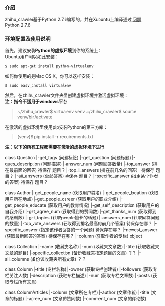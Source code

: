 
### 介绍
zhihu_crawler基于Python 2.7.6编写的，并在Xubuntu上编译通过
[问题](http://www.zhihu.com/question/29693016)  
Python 2.7.6
### 环境配置及使用说明
首先，建议安装**Python的虚拟环境**到你的系统上：		
Ubuntu用户可以如此安装：		
```Python
$ sudo apt-get install python-virtualenv		
```
如何你使用的是Mac OS X，你可以这样安装：		
```Python
$ sudo easy_install virtualenv		
```

然后，在zhihu_crawler文件夹里创建虚拟环境并激活虚拟环境：		
**注：指令不适用于windows平台**		
> ~/zhihu_crawler$ virtualenv venv
> ~/zhihu_crawler$ source venv/bin/activate

在激活的虚拟环境里使用pip安装Python的第三方库：		
> (venv)$ pip install -r requirements.txt		

**注：以下的所有工程都需要在激活的虚拟环境下进行**

class Question
 |-get_tags		(问题标签)
 |-get_question		(问题标题)
 |-ques_description	(问题描述)
 |-answer_num		(问题回答数量)
 |-top_answer		(排在最前面的回答)   待保存 题目？
 |-top_i_answers	(排在前几名的回答）  待保存 题目？
 |-all_answers		(全部答案)          待保存 题目？
 |-specific_answer	(指定某个作者的答案)  待保存 题目？
 
class Author
 |-get_people_name	(获取用户姓名)
 |-get_people_location	(获取用户所在地点)
 |-get_people_career	(获取用户的职业介绍)
 |-get_people_educate	(获取用户的教育情况)
 |-get_self_description (获取用户的自我介绍)
 |-get_agree_num	(获取得到的赞同数)
 |-get_thanks_num	(获取得到的感谢数)
 |-get_topics		(获取people擅长的话题)
 |-answers_num		(获取回答问题的数量)
 |-top_vote_answers	(获取得到排名最高的前几个答案) 待保存在哪？
 |-specific_answer      (指定该作者回答的一个问题) 待保存在哪？
 |-newest_answer	(获取最新回答的答案) 待保存在哪？ 
 |-column		(获取作者的专栏) object 
 
class Collection
 |-name			(收藏夹名称)
 |-num			(收藏夹文章数)
 |-title		(获取收藏夹文章的题目)
 |-specific_collection	(备份收藏夹指定题目的文章) ？？
 |-all_columns		(备份该收藏夹所有文章) ？？
 
class Column
 |-title		(专栏名称)
 |-owner		(获取专栏创建者)
 |-followers		(获取专栏关注人数)
 |-description		(获取专栏描述)
 |-num			(获取专栏文章数)
 |-posts		(获取专栏所有文章)

class ColumnArticles
 |-column		(文章所在专栏)
 |-author		(文章作者)
 |-title		(文章的标题)
 |-agree_num		(文章的赞同数)
 |-comment_num		(文章的评论数)
